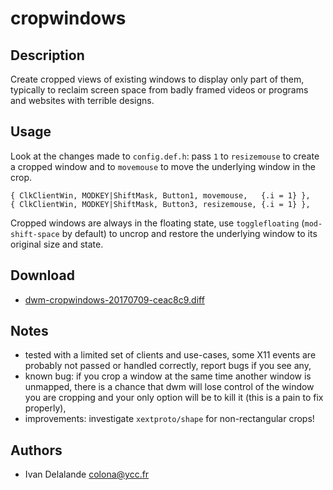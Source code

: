 cropwindows
===========

Description
-----------
Create cropped views of existing windows to display only part of them,
typically to reclaim screen space from badly framed videos or programs and
websites with terrible designs.

Usage
-----
Look at the changes made to `config.def.h`: pass `1` to `resizemouse` to create
a cropped window and to `movemouse` to move the underlying window in the crop.

	{ ClkClientWin, MODKEY|ShiftMask, Button1, movemouse,   {.i = 1} },
	{ ClkClientWin, MODKEY|ShiftMask, Button3, resizemouse, {.i = 1} },

Cropped windows are always in the floating state, use `togglefloating`
(`mod-shift-space` by default) to uncrop and restore the underlying window to
its original size and state.

Download
--------
* [dwm-cropwindows-20170709-ceac8c9.diff](dwm-cropwindows-20170709-ceac8c9.diff)

Notes
-----
* tested with a limited set of clients and use-cases, some X11 events are
  probably not passed or handled correctly, report bugs if you see any,
* known bug: if you crop a window at the same time another window is unmapped,
  there is a chance that dwm will lose control of the window you are cropping
  and your only option will be to kill it (this is a pain to fix properly),
* improvements: investigate `xextproto/shape` for non-rectangular crops!

Authors
-------
* Ivan Delalande <colona@ycc.fr>
